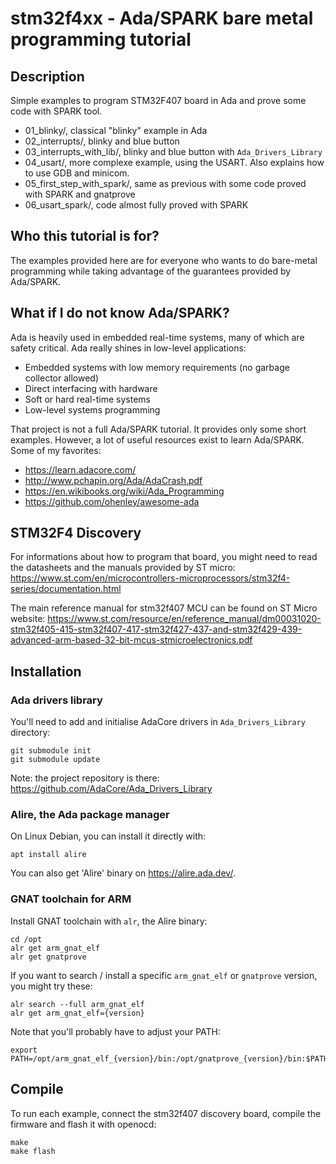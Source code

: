 # stm32f4xx - Ada/SPARK bare metal programming tutorial


## Description

Simple examples to program STM32F407 board in Ada and prove some code with
SPARK tool.

- 01_blinky/, classical "blinky" example in Ada
- 02_interrupts/, blinky and blue button
- 03_interrupts_with_lib/, blinky and blue button with `Ada_Drivers_Library`
- 04_usart/, more complexe example, using the USART. Also explains how to use
  GDB and minicom.
- 05_first_step_with_spark/, same as previous with some code proved with SPARK
  and gnatprove
- 06_usart_spark/, code almost fully proved with SPARK


## Who this tutorial is for?

The examples provided here are for everyone who wants to do bare-metal
programming while taking advantage of the guarantees provided by Ada/SPARK.


## What if I do not know Ada/SPARK?

Ada is heavily used in embedded real-time systems, many of which are
safety critical. Ada really shines in low-level applications:

- Embedded systems with low memory requirements (no garbage collector allowed)
- Direct interfacing with hardware
- Soft or hard real-time systems
- Low-level systems programming

That project is not a full Ada/SPARK tutorial. It provides only some short
examples. However, a lot of useful resources exist to learn Ada/SPARK. Some of
my favorites:

- https://learn.adacore.com/
- http://www.pchapin.org/Ada/AdaCrash.pdf
- https://en.wikibooks.org/wiki/Ada_Programming
- https://github.com/ohenley/awesome-ada


## STM32F4 Discovery

For informations about how to program that board, you might need to read the
datasheets and the manuals provided by ST micro:
https://www.st.com/en/microcontrollers-microprocessors/stm32f4-series/documentation.html

The main reference manual for stm32f407 MCU can be found on ST Micro website:
https://www.st.com/resource/en/reference_manual/dm00031020-stm32f405-415-stm32f407-417-stm32f427-437-and-stm32f429-439-advanced-arm-based-32-bit-mcus-stmicroelectronics.pdf


## Installation

### Ada drivers library

You'll need to add and initialise AdaCore drivers in `Ada_Drivers_Library` directory:

	git submodule init
	git submodule update

Note: the project repository is there: https://github.com/AdaCore/Ada_Drivers_Library 


### Alire, the Ada package manager

On Linux Debian, you can install it directly with:

	apt install alire

You can also get 'Alire' binary on https://alire.ada.dev/.


### GNAT toolchain for ARM

Install GNAT toolchain with `alr`, the Alire binary:

	cd /opt
	alr get arm_gnat_elf
	alr get gnatprove

If you want to search / install a specific `arm_gnat_elf` or `gnatprove` version,
you might try these:

	alr search --full arm_gnat_elf
	alr get arm_gnat_elf={version}

Note that you'll probably have to adjust your PATH:

	export PATH=/opt/arm_gnat_elf_{version}/bin:/opt/gnatprove_{version}/bin:$PATH

## Compile

To run each example, connect the stm32f407 discovery board, compile the firmware
and flash it with openocd:

	make
	make flash

